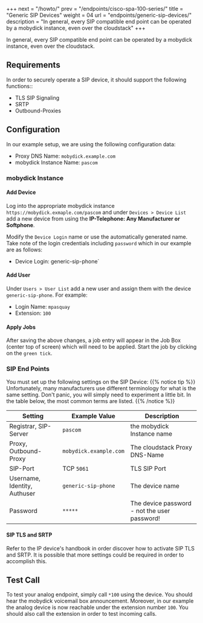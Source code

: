 +++
next = "/howto/"
prev = "/endpoints/cisco-spa-100-series/"
title = "Generic SIP Devices"
weight = 04
url = "endpoints/generic-sip-devices/"
description = "In general, every SIP compatible end point can be operated by a mobydick instance, even over the cloudstack"
+++

In general, every SIP compatible end point can be operated by a mobydick instance, even over the cloudstack.

## Requirements

In order to securely operate a SIP device, it should support the following functions::

* TLS SIP Signaling
* SRTP
* Outbound-Proxies

## Configuration

In our example setup, we are using the following configuration data:

* Proxy DNS Name: `mobydick.example.com`
* mobydick Instance Name: `pascom`

### mobydick Instance

#### Add Device

Log into the appropriate mobydick instance `https://mobydick.exmaple.com/pascom` and under `Devices > Device List` add a new device from using the  **IP-Telephone: Any Manufacturer or Softphone**.

Modify the `Device Login` name or use the automatically generated name.
Take note of the login credentials including `password` which in our example are as follows:

* Device Login: generic-sip-phone`

#### Add User

Under `Users > User List` add a new user and assign them with the device `generic-sip-phone`. For example:

* Login Name: `mpasquay`
* Extension: `100`

#### Apply Jobs

After saving the above changes, a job entry will appear in the Job Box (center top of screen) which will need to be applied. Start the job by clicking on the `green tick`.

### SIP End Points

You must set up the following settings on the SIP Device:
{{% notice tip %}}
Unfortunately, many manufacturers use different terminology for what is the same setting. Don't panic, you will simply need to experiment a little bit. In the table below, the most common terms are listed.
{{% /notice %}}

|Setting|Example Value|Description|
|---|---|---|
|Registrar, SIP-Server|`pascom`|the mobydick Instance name|
|Proxy, Outbound-Proxy|`mobydick.example.com`|The cloudstack Proxy DNS-Name|
|SIP-Port| TCP `5061` | TLS SIP Port|
|Username, Identity, Authuser|`generic-sip-phone`|The device name|
|Password|`*****`| The device password - not the user password!|

#### SIP TLS and SRTP

Refer to the IP device's handbook in order discover how to activate SIP TLS and SRTP.
It is possible that more settings could be required in order to accomplish this.

## Test Call

To test your analog endpoint, simply call `*100` using the device. You should hear the mobydick voicemail box announcement. Moreover, in our example the analog device is now reachable under the extension number `100`. You should also call the extension in order to test incoming calls.
